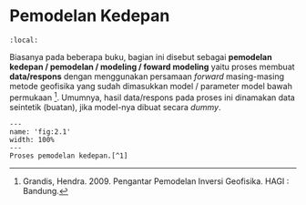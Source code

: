 # **Pemodelan Kedepan**
```{contents}
:local:
```

Biasanya pada beberapa buku, bagian ini disebut sebagai **pemodelan kedepan / pemodelan / modeling / foward modeling** yaitu proses membuat **data/respons** dengan menggunakan persamaan *forward* masing-masing metode geofisika yang sudah dimasukkan model / parameter model bawah permukaan [^inversi-grandis]. Umumnya, hasil data/respons pada proses ini dinamakan data seintetik (buatan), jika model-nya dibuat secara *dummy*.

```{figure} /figures/chap1/tutorials/fwd.png
---
name: 'fig:2.1'
width: 100%
---
Proses pemodelan kedepan.[^1]
```

[^inversi-grandis]: Grandis, Hendra. 2009. Pengantar Pemodelan Inversi Geofisika. HAGI : Bandung.
[^1]: Inversion Concept : Introduction Geophysical Inversion. Website: https://gif.eos.ubc.ca/IAG